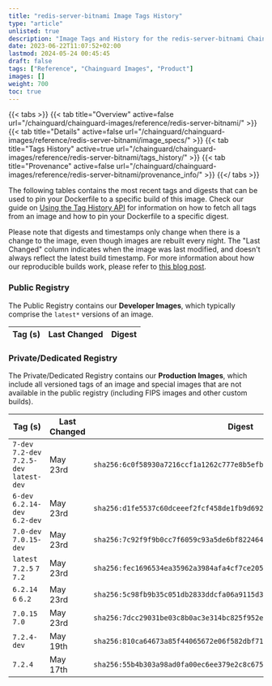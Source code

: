 ```yaml
---
title: "redis-server-bitnami Image Tags History"
type: "article"
unlisted: true
description: "Image Tags and History for the redis-server-bitnami Chainguard Image"
date: 2023-06-22T11:07:52+02:00
lastmod: 2024-05-24 00:45:45
draft: false
tags: ["Reference", "Chainguard Images", "Product"]
images: []
weight: 700
toc: true
---
```


{{< tabs >}}
{{< tab title="Overview" active=false url="/chainguard/chainguard-images/reference/redis-server-bitnami/" >}}
{{< tab title="Details" active=false url="/chainguard/chainguard-images/reference/redis-server-bitnami/image_specs/" >}}
{{< tab title="Tags History" active=true url="/chainguard/chainguard-images/reference/redis-server-bitnami/tags_history/" >}}
{{< tab title="Provenance" active=false url="/chainguard/chainguard-images/reference/redis-server-bitnami/provenance_info/" >}}
{{</ tabs >}}

The following tables contains the most recent tags and digests that can be used to pin your Dockerfile to a specific build of this image. Check our guide on [Using the Tag History API](/chainguard/chainguard-images/using-the-tag-history-api/) for information on how to fetch all tags from an image and how to pin your Dockerfile to a specific digest.

Please note that digests and timestamps only change when there is a change to the image, even though images are rebuilt every night. The "Last Changed" column indicates when the image was last modified, and doesn't always reflect the latest build timestamp. For more information about how our reproducible builds work, please refer to [this blog post](https://www.chainguard.dev/unchained/reproducing-chainguards-reproducible-image-builds).

### Public Registry
The Public Registry contains our **Developer Images**, which typically comprise the `latest*` versions of an image.

| Tag (s) | Last Changed | Digest |
|---------|--------------|--------|


### Private/Dedicated Registry
The Private/Dedicated Registry contains our **Production Images**, which include all versioned tags of an image and special images that are not available in the public registry (including FIPS images and other custom builds).

| Tag (s)                                     | Last Changed | Digest                                                                    |
|---------------------------------------------|--------------|---------------------------------------------------------------------------|
|  `7-dev` `7.2-dev` `7.2.5-dev` `latest-dev` | May 23rd     | `sha256:6c0f58930a7216ccf1a1262c777e8b5efb59aadf78e99be730c106996647b185` |
|  `6-dev` `6.2.14-dev` `6.2-dev`             | May 23rd     | `sha256:d1fe5537c60dceeef2fcf458de1fb9d692696aeb754d88464afee7e10bef076b` |
|  `7.0-dev` `7.0.15-dev`                     | May 23rd     | `sha256:7c92f9f9b0cc7f6059c93a5de6bf8224645d82f5e6d7d5f6b2c472a1c196a2fe` |
|  `latest` `7.2.5` `7` `7.2`                 | May 23rd     | `sha256:fec1696534ea35962a3984afa4cf7ce20596b218d05e2f907b4f918ebaf1ac05` |
|  `6.2.14` `6` `6.2`                         | May 23rd     | `sha256:5c98fb9b35c051db2833ddcfa06a9115d3fe96381f524af4c11e3f6a235d19f5` |
|  `7.0.15` `7.0`                             | May 23rd     | `sha256:7dcc29031be03c8b0ac3e314bc825f952e5ef3ef2f83ea41985280569d68980f` |
|  `7.2.4-dev`                                | May 19th     | `sha256:810ca64673a85f44065672e06f582dbf71d767318cd7824149b4098224c55093` |
|  `7.2.4`                                    | May 17th     | `sha256:55b4b303a98ad0fa00ec6ee379e2c8c67599acdac62145802fa044de1363c62a` |

